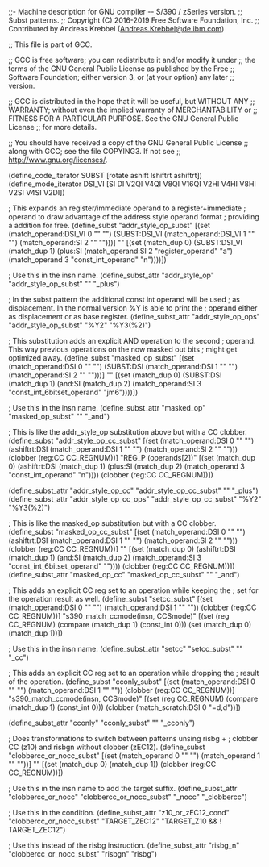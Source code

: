 ;;- Machine description for GNU compiler -- S/390 / zSeries version.
;;  Subst patterns.
;;  Copyright (C) 2016-2019 Free Software Foundation, Inc.
;;  Contributed by Andreas Krebbel (Andreas.Krebbel@de.ibm.com)

;; This file is part of GCC.

;; GCC is free software; you can redistribute it and/or modify it under
;; the terms of the GNU General Public License as published by the Free
;; Software Foundation; either version 3, or (at your option) any later
;; version.

;; GCC is distributed in the hope that it will be useful, but WITHOUT ANY
;; WARRANTY; without even the implied warranty of MERCHANTABILITY or
;; FITNESS FOR A PARTICULAR PURPOSE.  See the GNU General Public License
;; for more details.

;; You should have received a copy of the GNU General Public License
;; along with GCC; see the file COPYING3.  If not see
;; <http://www.gnu.org/licenses/>.

(define_code_iterator SUBST [rotate ashift lshiftrt ashiftrt])
(define_mode_iterator DSI_VI [SI DI V2QI V4QI V8QI V16QI V2HI V4HI V8HI V2SI V4SI V2DI])

; This expands an register/immediate operand to a register+immediate
; operand to draw advantage of the address style operand format
; providing a addition for free.
(define_subst "addr_style_op_subst"
  [(set (match_operand:DSI_VI 0 "" "")
        (SUBST:DSI_VI (match_operand:DSI_VI 1 "" "")
		      (match_operand:SI 2 "" "")))]
  ""
  [(set (match_dup 0)
        (SUBST:DSI_VI (match_dup 1)
		      (plus:SI (match_operand:SI 2 "register_operand" "a")
			       (match_operand 3 "const_int_operand"   "n"))))])

; Use this in the insn name.
(define_subst_attr "addr_style_op"     "addr_style_op_subst" "" "_plus")

; In the subst pattern the additional const int operand will be used
; as displacement.  In the normal version %Y is able to print the
; operand either as displacement or as base register.
(define_subst_attr "addr_style_op_ops" "addr_style_op_subst" "%Y2" "%Y3(%2)")


; This substitution adds an explicit AND operation to the second
; operand.  This way previous operations on the now masked out bits
; might get optimized away.
(define_subst "masked_op_subst"
  [(set (match_operand:DSI 0 ""           "")
        (SUBST:DSI (match_operand:DSI 1 "" "")
		   (match_operand:SI  2 "" "")))]
  ""
  [(set (match_dup 0)
        (SUBST:DSI (match_dup 1)
		   (and:SI (match_dup 2)
			   (match_operand:SI 3 "const_int_6bitset_operand" "jm6"))))])

; Use this in the insn name.
(define_subst_attr "masked_op" "masked_op_subst" "" "_and")



; This is like the addr_style_op substitution above but with a CC clobber.
(define_subst "addr_style_op_cc_subst"
  [(set (match_operand:DSI 0 ""           "")
        (ashiftrt:DSI (match_operand:DSI 1 "" "")
		      (match_operand:SI 2 "" "")))
   (clobber (reg:CC CC_REGNUM))]
  "REG_P (operands[2])"
  [(set (match_dup 0)
        (ashiftrt:DSI (match_dup 1)
		      (plus:SI (match_dup 2)
			       (match_operand 3 "const_int_operand" "n"))))
   (clobber (reg:CC CC_REGNUM))])

(define_subst_attr "addr_style_op_cc"     "addr_style_op_cc_subst" "" "_plus")
(define_subst_attr "addr_style_op_cc_ops" "addr_style_op_cc_subst" "%Y2" "%Y3(%2)")


; This is like the masked_op substitution but with a CC clobber.
(define_subst "masked_op_cc_subst"
  [(set (match_operand:DSI 0 ""           "")
        (ashiftrt:DSI (match_operand:DSI 1 "" "")
		      (match_operand:SI  2 "" "")))
   (clobber (reg:CC CC_REGNUM))]
  ""
  [(set (match_dup 0)
        (ashiftrt:DSI (match_dup 1)
		      (and:SI (match_dup 2)
			      (match_operand:SI 3 "const_int_6bitset_operand" ""))))
   (clobber (reg:CC CC_REGNUM))])
(define_subst_attr "masked_op_cc" "masked_op_cc_subst" "" "_and")


; This adds an explicit CC reg set to an operation while keeping the
; set for the operation result as well.
(define_subst "setcc_subst"
  [(set (match_operand:DSI 0 ""           "")
        (match_operand:DSI 1 "" ""))
   (clobber (reg:CC CC_REGNUM))]
  "s390_match_ccmode(insn, CCSmode)"
  [(set (reg CC_REGNUM)
	(compare (match_dup 1) (const_int 0)))
   (set (match_dup 0) (match_dup 1))])

; Use this in the insn name.
(define_subst_attr "setcc" "setcc_subst" "" "_cc")

; This adds an explicit CC reg set to an operation while dropping the
; result of the operation.
(define_subst "cconly_subst"
  [(set (match_operand:DSI 0 ""           "")
        (match_operand:DSI 1 "" ""))
   (clobber (reg:CC CC_REGNUM))]
  "s390_match_ccmode(insn, CCSmode)"
  [(set (reg CC_REGNUM)
	(compare (match_dup 1) (const_int 0)))
   (clobber (match_scratch:DSI 0 "=d,d"))])

(define_subst_attr "cconly" "cconly_subst" "" "_cconly")


; Does transformations to switch between patterns unsing risbg +
; clobber CC (z10) and risbgn without clobber (zEC12).
(define_subst "clobbercc_or_nocc_subst"
  [(set (match_operand 0 "" "") (match_operand 1 "" ""))]
  ""
  [(set (match_dup 0) (match_dup 1))
   (clobber (reg:CC CC_REGNUM))])

; Use this in the insn name to add the target suffix.
(define_subst_attr "clobbercc_or_nocc" "clobbercc_or_nocc_subst"
  "_nocc" "_clobbercc")

; Use this in the condition.
(define_subst_attr "z10_or_zEC12_cond" "clobbercc_or_nocc_subst"
  "TARGET_ZEC12" "TARGET_Z10 && ! TARGET_ZEC12")

; Use this instead of the risbg instruction.
(define_subst_attr "risbg_n" "clobbercc_or_nocc_subst"
  "risbgn" "risbg")
